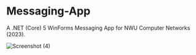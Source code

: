 # Messaging-App
A .NET (Core) 5 WinForms Messaging App for NWU Computer Networks (2023).

![Screenshot (4)](https://github.com/ferdisteyn/Messaging-App/assets/86238321/403d74f8-fc54-4b87-a2b2-3a4be037f81f)

